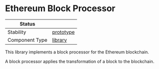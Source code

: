 <!---
Licensed to the Apache Software Foundation (ASF) under one or more contributor license agreements. See the NOTICE
file distributed with this work for additional information regarding copyright ownership. The ASF licenses this file
to You under the Apache License, Version 2.0 (the "License"); you may not use this file except in compliance with the
License. You may obtain a copy of the License at
 *
http://www.apache.org/licenses/LICENSE-2.0
 *
Unless required by applicable law or agreed to in writing, software distributed under the License is distributed on
an "AS IS" BASIS, WITHOUT WARRANTIES OR CONDITIONS OF ANY KIND, either express or implied. See the License for the
specific language governing permissions and limitations under the License.
 --->
# Ethereum Block Processor

| Status         |             |
|----------------|-------------|
| Stability      | [prototype] |
| Component Type | [library]   |

This library implements a block processor for the Ethereum blockchain.

A block processor applies the transformation of a block to the blockchain.

[prototype]:https://github.com/apache/incubator-tuweni/tree/main/docs#prototype
[library]:https://github.com/apache/incubator-tuweni/tree/main/docs#library

